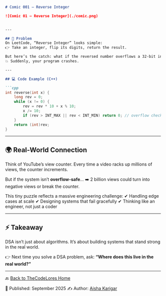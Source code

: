 

````markdown
# Comic 001 – Reverse Integer  

![Comic 01 – Reverse Integer](./comic.png)
 

---

## 🧩 Problem  
On LeetCode, “Reverse Integer” looks simple:  
👉 Take an integer, flip its digits, return the result.  

But here’s the catch: what if the reversed number overflows a 32-bit integer?  
💥 Suddenly, your program crashes.  

---

## 💻 Code Example (C++)  

```cpp
int reverse(int x) {
    long rev = 0;
    while (x != 0) {
        rev = rev * 10 + x % 10;
        x /= 10;
        if (rev > INT_MAX || rev < INT_MIN) return 0; // overflow check
    }
    return (int)rev;
}
````

---

## 🌍 Real-World Connection

Think of YouTube’s view counter.
Every time a video racks up millions of views, the counter increments.

But if the system isn’t **overflow-safe**…
➡️ 2 billion views could turn into negative views or break the counter.

This tiny puzzle reflects a massive engineering challenge:
✔ Handling edge cases at scale
✔ Designing systems that fail gracefully
✔ Thinking like an engineer, not just a coder

---

## ⚡ Takeaway

DSA isn’t just about algorithms.
It’s about building systems that stand strong in the real world.

👉 Next time you solve a DSA problem, ask:
**“Where does this live in the real world?”**

---

🔙 [Back to TheCodeLores Home](../../README.md)

📅 Published: September 2025
✍️ Author: [Aisha Karigar](https://github.com/aishakarigar)


